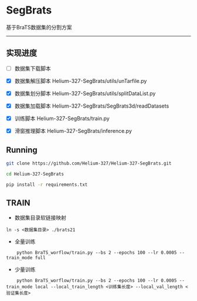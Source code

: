 # SegBrats

基于BraTS数据集的分割方案


---

## 实现进度
- [ ] 数据集下载脚本  
- [x] 数据集解压脚本 Helium-327-SegBrats/utils/unTarfile.py
- [x] 数据集划分脚本 Helium-327-SegBrats/utils/splitDataList.py
- [x] 数据集加载脚本 Helium-327-SegBrats/SegBrats3d/readDatasets

- [x] 训练脚本 Helium-327-SegBrats/train.py
- [x] 滑窗推理脚本 Helium-327-SegBrats/inference.py


## Running

```bash
git clone https://github.com/Helium-327/Helium-327-SegBrats.git

cd Helium-327-SegBrats

pip install -r requirements.txt

```


## TRAIN

- 数据集目录软链接映射

```shell
ln -s <数据集目录> ./brats21
```

- 全量训练

```shell
    python BraTS_worflow/train.py --bs 2 --epochs 100 --lr 0.0005 --train_mode full

```

- 少量训练

```shell
    python BraTS_worflow/train.py --bs 2 --epochs 100 --lr 0.0005 --train_mode local --local_train_length <训练集长度> --local_val_length <验证集长度>
```
